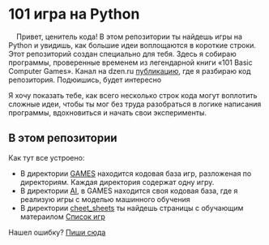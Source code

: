 # 101 игра на Python

&nbsp;&nbsp;&nbsp;
Привет, ценитель кода! В этом репозитории ты найдешь игры на Python и увидишь, как большие идеи воплощаются в короткие строки.
Этот репозиторий создан специально для тебя. Здесь я собираю программы, проверенные временем из легендарной книги «101 Basic Computer Games». 
Канал на dzen.ru [публикацию](https://dzen.ru/hypo69), где я разбираю код репозитория. Подюишись, будет интересно

Я хочу показать тебе, как всего несколько строк кода могут воплотить сложные идеи, чтобы ты мог без труда разобраться в логике написания программы, 
вдохновиться и начать свои эксперименты.



## В этом репозитории

Как тут все устроено:
- В директории [GAMES](https://github.com/hypo69/101_python_computer_games_ru/blob/master/GAMES) находится кодовая база игр, разложеная по директориям. Каждая директория содержат одну игру. 
- В директории [AI](https://github.com/hypo69/101_python_computer_games_ru/tree/master/GAMES/AI), в GAMES находится своя кодовая база, где я реализую игры с моделью машинного обучения
- В директории [cheet_sheets](https://github.com/hypo69/101_python_computer_games_ru/tree/master/cheet_sheets) ты найдешь страницы с обучающим матераилом
[Список игр](https://github.com/hypo69/101_python_computer_games_ru/tree/master/GAMES/TOC.MD)

Нашел ошибку? [Пиши сюда](https://github.com/hypo69/101_python_computer_games_ru/issues)